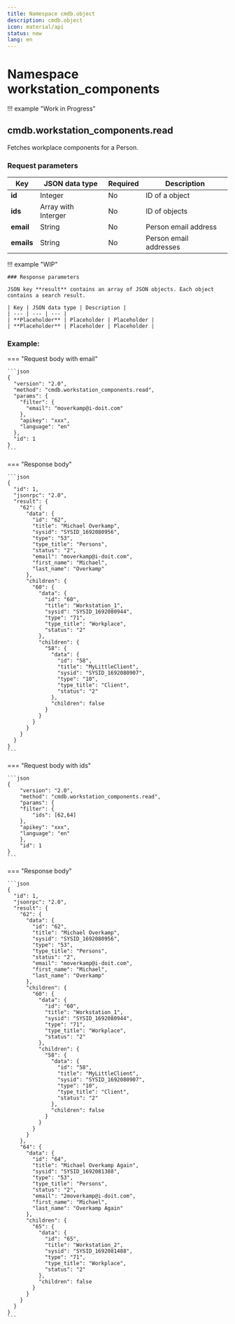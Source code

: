 ```yaml
---
title: Namespace cmdb.object
description: cmdb.object
icon: material/api
status: new
lang: en
---
```


# Namespace workstation_components

!!! example "Work in Progress"

## cmdb.workstation_components.read

Fetches workplace components for a Person.

### Request parameters

| Key | JSON data type | Required | Description |
| --- | --- | --- | --- |
| **id** | Integer | No | ID of a object |
| **ids** | Array with Interger | No | ID of objects |
| **email** | String | No | Person email address |
| **emails** | String | No | Person email addresses |

!!! example "WIP"

    ### Response parameters

    JSON key **result** contains an array of JSON objects. Each object contains a search result.

    | Key | JSON data type | Description |
    | --- | --- | --- |
    | **Placeholder** | Placeholder | Placeholder |
    | **Placeholder** | Placeholder | Placeholder |

### Example:

=== "Request body with email"

    ```json
    {
      "version": "2.0",
      "method": "cmdb.workstation_components.read",
      "params": {
        "filter": {
          "email": "moverkamp@i-doit.com"
        },
        "apikey": "xxx",
        "language": "en"
      },
      "id": 1
    }
    ```

=== "Response body"

    ```json
    {
      "id": 1,
      "jsonrpc": "2.0",
      "result": {
        "62": {
          "data": {
            "id": "62",
            "title": "Michael Overkamp",
            "sysid": "SYSID_1692080956",
            "type": "53",
            "type_title": "Persons",
            "status": "2",
            "email": "moverkamp@i-doit.com",
            "first_name": "Michael",
            "last_name": "Overkamp"
          },
          "children": {
            "60": {
              "data": {
                "id": "60",
                "title": "Workstation_1",
                "sysid": "SYSID_1692080944",
                "type": "71",
                "type_title": "Workplace",
                "status": "2"
              },
              "children": {
                "58": {
                  "data": {
                    "id": "58",
                    "title": "MyLittleClient",
                    "sysid": "SYSID_1692080907",
                    "type": "10",
                    "type_title": "Client",
                    "status": "2"
                  },
                  "children": false
                }
              }
            }
          }
        }
      }
    }
    ```

=== "Request body with ids"

    ```json
    {
        "version": "2.0",
        "method": "cmdb.workstation_components.read",
        "params": {
        "filter": {
            "ids": [62,64]
        },
        "apikey": "xxx",
        "language": "en"
        },
        "id": 1
    }
    ```

=== "Response body"

    ```json
    {
      "id": 1,
      "jsonrpc": "2.0",
      "result": {
        "62": {
          "data": {
            "id": "62",
            "title": "Michael Overkamp",
            "sysid": "SYSID_1692080956",
            "type": "53",
            "type_title": "Persons",
            "status": "2",
            "email": "moverkamp@i-doit.com",
            "first_name": "Michael",
            "last_name": "Overkamp"
          },
          "children": {
            "60": {
              "data": {
                "id": "60",
                "title": "Workstation_1",
                "sysid": "SYSID_1692080944",
                "type": "71",
                "type_title": "Workplace",
                "status": "2"
              },
              "children": {
                "58": {
                  "data": {
                    "id": "58",
                    "title": "MyLittleClient",
                    "sysid": "SYSID_1692080907",
                    "type": "10",
                    "type_title": "Client",
                    "status": "2"
                  },
                  "children": false
                }
              }
            }
          }
        },
        "64": {
          "data": {
            "id": "64",
            "title": "Michael Overkamp Again",
            "sysid": "SYSID_1692081388",
            "type": "53",
            "type_title": "Persons",
            "status": "2",
            "email": "2moverkamp@i-doit.com",
            "first_name": "Michael",
            "last_name": "Overkamp Again"
          },
          "children": {
            "65": {
              "data": {
                "id": "65",
                "title": "Workstation_2",
                "sysid": "SYSID_1692081488",
                "type": "71",
                "type_title": "Workplace",
                "status": "2"
              },
              "children": false
            }
          }
        }
      }
    }
    ```
